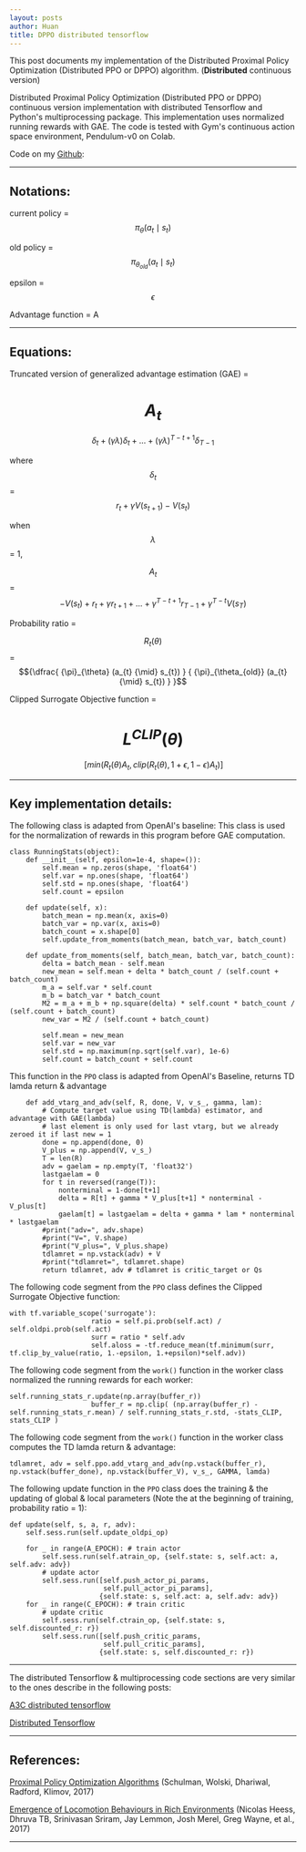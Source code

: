 ```yaml
---
layout: posts
author: Huan
title: DPPO distributed tensorflow
---
```


This post documents my implementation of the Distributed Proximal Policy
Optimization (Distributed PPO or DPPO) algorithm.
(**Distributed** continuous version)

Distributed Proximal Policy Optimization (Distributed PPO or DPPO) continuous
version implementation with distributed Tensorflow and Python's multiprocessing
package. This implementation uses normalized running rewards with GAE. The code
is tested with Gym's continuous action space environment, Pendulum-v0 on Colab.

Code on my [Github](https://github.com/ChuaCheowHuan/reinforcement_learning/blob/master/DPPO/DPPO_cont_GAE_dist_GPU.ipynb):

---

## Notations:

current policy =
$${\pi}_{\theta}
(a_{t}
  {\mid} s_{t})$$

old policy =
$${\pi}_{\theta_{old}}
(a_{t}
  {\mid} s_{t})$$

epsilon =
$${\epsilon}$$

Advantage function = A

---

## Equations:

Truncated version of generalized advantage estimation (GAE) =

$$
A_{t}
$$
=
$$
{\delta}_{t}
+
({\gamma}
{\lambda})
{\delta}_{t}
+
...
+
({\gamma}
{\lambda})
^{T-t+1}
{\delta}_{T-1}
$$

where
$${\delta}_{t}$$ =
$$
{r}_{t} +
{\gamma}
V(s_{t+1}) -
V(s_{t})
$$

when $${\lambda}$$ = 1,

$$A_{t}$$ =
$$
-V(s_{t}) +
r_{t} +
{\gamma}r_{t+1} +
... +
{\gamma}^{T-t+1}
r_{T-1} +
{\gamma}^{T-t}
V(s_{T})
$$

Probability ratio =

$$R_{t}({\theta})$$ = $${\dfrac{ {\pi}_{\theta} (a_{t} {\mid} s_{t}) } { {\pi}_{\theta_{old}} (a_{t} {\mid} s_{t}) } }$$

Clipped Surrogate Objective function =

$$
L^{CLIP}
({\theta})
$$
=
$$
\mathop{\mathbb{E_{t}}}
\lbrack
min(
  R_{t}({\theta})
  A_{t}
  ,
  clip
  (
    R_{t}({\theta}),
    1+{\epsilon},
    1-{\epsilon}
    )
    A_{t}
  )
\rbrack
$$

---

## Key implementation details:

The following class is adapted from OpenAI's baseline:
This class is used for the normalization of rewards in this program before GAE
computation.

```
class RunningStats(object):
    def __init__(self, epsilon=1e-4, shape=()):
        self.mean = np.zeros(shape, 'float64')
        self.var = np.ones(shape, 'float64')
        self.std = np.ones(shape, 'float64')
        self.count = epsilon

    def update(self, x):
        batch_mean = np.mean(x, axis=0)
        batch_var = np.var(x, axis=0)
        batch_count = x.shape[0]
        self.update_from_moments(batch_mean, batch_var, batch_count)

    def update_from_moments(self, batch_mean, batch_var, batch_count):
        delta = batch_mean - self.mean
        new_mean = self.mean + delta * batch_count / (self.count + batch_count)
        m_a = self.var * self.count
        m_b = batch_var * batch_count
        M2 = m_a + m_b + np.square(delta) * self.count * batch_count / (self.count + batch_count)
        new_var = M2 / (self.count + batch_count)

        self.mean = new_mean
        self.var = new_var
        self.std = np.maximum(np.sqrt(self.var), 1e-6)
        self.count = batch_count + self.count
```

This function in the ```PPO``` class is adapted from OpenAI's Baseline,
returns TD lamda return & advantage

```
    def add_vtarg_and_adv(self, R, done, V, v_s_, gamma, lam):
        # Compute target value using TD(lambda) estimator, and advantage with GAE(lambda)
        # last element is only used for last vtarg, but we already zeroed it if last new = 1
        done = np.append(done, 0)
        V_plus = np.append(V, v_s_)
        T = len(R)
        adv = gaelam = np.empty(T, 'float32')
        lastgaelam = 0
        for t in reversed(range(T)):
            nonterminal = 1-done[t+1]        
            delta = R[t] + gamma * V_plus[t+1] * nonterminal - V_plus[t]
            gaelam[t] = lastgaelam = delta + gamma * lam * nonterminal * lastgaelam   
        #print("adv=", adv.shape)
        #print("V=", V.shape)
        #print("V_plus=", V_plus.shape)
        tdlamret = np.vstack(adv) + V
        #print("tdlamret=", tdlamret.shape)
        return tdlamret, adv # tdlamret is critic_target or Qs      
```

The following code segment from the ```PPO``` class defines the Clipped Surrogate
Objective function:

```
with tf.variable_scope('surrogate'):
                    ratio = self.pi.prob(self.act) / self.oldpi.prob(self.act)
                    surr = ratio * self.adv
                    self.aloss = -tf.reduce_mean(tf.minimum(surr, tf.clip_by_value(ratio, 1.-epsilon, 1.+epsilon)*self.adv))
```

The following code segment from the ```work()``` function in the worker class
normalized the running rewards for each worker:

```
self.running_stats_r.update(np.array(buffer_r))
                    buffer_r = np.clip( (np.array(buffer_r) - self.running_stats_r.mean) / self.running_stats_r.std, -stats_CLIP, stats_CLIP )
```

The following code segment from the ```work()``` function in the worker class computes
 the TD lamda return & advantage:

```
tdlamret, adv = self.ppo.add_vtarg_and_adv(np.vstack(buffer_r), np.vstack(buffer_done), np.vstack(buffer_V), v_s_, GAMMA, lamda)

```

The following update function in the ```PPO``` class does the training & the
updating of global & local parameters (Note the at the beginning of training,
  probability ratio = 1):

```
def update(self, s, a, r, adv):    
    self.sess.run(self.update_oldpi_op)

    for _ in range(A_EPOCH): # train actor
        self.sess.run(self.atrain_op, {self.state: s, self.act: a, self.adv: adv})
        # update actor
        self.sess.run([self.push_actor_pi_params,
                       self.pull_actor_pi_params],
                      {self.state: s, self.act: a, self.adv: adv})
    for _ in range(C_EPOCH): # train critic
        # update critic
        self.sess.run(self.ctrain_op, {self.state: s, self.discounted_r: r})
        self.sess.run([self.push_critic_params,
                       self.pull_critic_params],
                      {self.state: s, self.discounted_r: r})   
```

---

The distributed Tensorflow & multiprocessing code sections are very similar to
the ones describe in the following posts:

[A3C distributed tensorflow](https://chuacheowhuan.github.io/A3C_dist_tf/)

[Distributed Tensorflow](https://chuacheowhuan.github.io/dist_tf/)

---

## References:

[Proximal Policy Optimization Algorithms](https://arxiv.org/pdf/1707.06347.pdf)
(Schulman, Wolski, Dhariwal, Radford, Klimov, 2017)

[Emergence of Locomotion Behaviours in Rich Environments](https://arxiv.org/pdf/1707.02286.pdf)
(Nicolas Heess, Dhruva TB, Srinivasan Sriram, Jay Lemmon, Josh Merel, Greg Wayne, et al., 2017)

---

<br>
